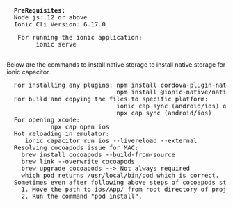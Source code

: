 <div>
<pre>
  <b>PreRequisites:</b>
  Node js: 12 or above
  Ionic Cli Version: 6.17.0
</pre>
 <pre>
   For running the ionic application:
        ionic serve
 </pre>
</div>
<div>
Below are the commands to install native storage to install native storage for ionic capacitor.
<pre>
  For installing any plugins: npm install cordova-plugin-nativestorage
                              npm install @ionic-native/native-storage
  For build and copying the files to specific platform: 
                              ionic cap sync (android/ios) or
                              npx cap sync (android/ios)
  For opening xcode:                            
            npx cap open ios
  Hot reloading in emulator:
     ionic capacitor run ios --livereload --external
  Resolving cocoapods issue for MAC:
    brew install cocoapods --build-from-source
    brew link --overwrite cocoapods
    brew upgrade cocoapods --> Not always required
    which pod returns /usr/local/bin/pod which is correct.
  Sometimes even after following above steps of cocoapods still we may face issue for fresh project setup using ionic cli then try to follow the below steps:
    1. Move the path to ios/App/ from root directory of project inside terminal(Give permissions to navigating path in MAC).
    2. Run the command "pod install".
</pre>
</div>